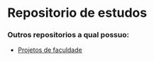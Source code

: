 <h1>Repositorio de estudos</h1>
<h3>Outros repositorios a qual possuo:</h3>
  <ul><li><a href="https://github.com/SrLiath/P.i-Projeto">Projetos de faculdade </a></li></ul>
 
